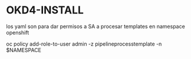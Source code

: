 # OKD4-INSTALL

los yaml son para dar permisos a SA a procesar templates en namespace openshift

oc policy add-role-to-user admin -z pipelineprocesstemplate -n $NAMESPACE
